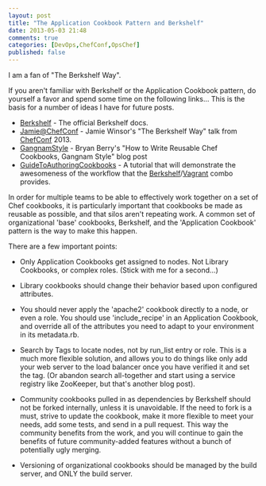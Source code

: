 ```yaml
---
layout: post
title: "The Application Cookbook Pattern and Berkshelf"
date: 2013-05-03 21:48
comments: true
categories: [DevOps,ChefConf,OpsChef]
published: false
---
```


I am a fan of "The Berkshelf Way".

If you aren't familiar with Berkshelf or the Application Cookbook pattern, do yourself a favor and spend some time on the following links...  This is the basis for a number of ideas I have for future posts.

<!--more-->

* [Berkshelf] - The official Berkshelf docs.
* [Jamie@ChefConf] - Jamie Winsor's "The Berkshelf Way" talk from [ChefConf] 2013.
* [GangnamStyle] - Bryan Berry's "How to Write Reusable Chef Cookbooks, Gangnam Style" blog post
* [GuideToAuthoringCookbooks] - A tutorial that will demonstrate the awesomeness of the workflow that the [Berkshelf]/[Vagrant] combo provides.

In order for multiple teams to be able to effectively work together on a set of Chef cookbooks, it is particularly important that cookbooks be made as reusable as possible, and that silos aren't repeating work.  A common set of organizational 'base' cookbooks, Berkshelf, and the 'Application Cookbook' pattern is the way to make this happen.  

There are a few important points:

* Only Application Cookbooks get assigned to nodes.  Not Library Cookbooks, or complex roles.  (Stick with me for a second...)
* Library cookbooks should change their behavior based upon configured attributes.
* You should never apply the 'apache2' cookbook directly to a node, or even a role.  You should use 'include_recipe' in an Application Cookbook, and override all of the attributes you need to adapt to your environment in its metadata.rb.
* Search by Tags to locate nodes, not by run_list entry or role.  This is a much more flexible solution, and allows you to do things like only add your web server to the load balancer once you have verified it and set the tag.  (Or abandon search all-together and start using a service registry like ZooKeeper, but that's another blog post).
* Community cookbooks pulled in as dependencies by Berkshelf should not be forked internally, unless it is unavoidable.  If the need to fork is a must, strive to update the cookbook, make it more flexible to meet your needs, add some tests, and send in a pull request.  This way the community benefits from the work, and you will continue to gain the benefits of future community-added features without a bunch of potentially ugly merging.
* Versioning of organizational cookbooks should be managed by the build server, and ONLY the build server.


  [ChefConf]: http://chefconf.opscode.com/
  [Berkshelf]: http://berkshelf.com/ 
  [Vagrant]: http://vagrantup.com/ 
  [Jamie@ChefConf]: http://www.youtube.com/watch?v=hYt0E84kYUI
  [GangnamStyle]: http://devopsanywhere.blogspot.com/2012/11/how-to-write-reusable-chef-cookbooks.html
  [FoodFightShow]: http://foodfightshow.org
  [GuideToAuthoringCookbooks]: http://vialstudios.com/guide-authoring-cookbooks.html